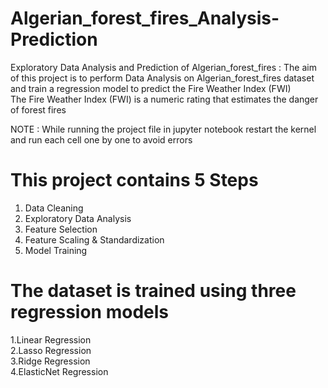 # Algerian_forest_fires_Analysis-Prediction

Exploratory Data Analysis and Prediction of Algerian_forest_fires : The aim of this project is to perform Data Analysis on Algerian_forest_fires dataset and  train a regression model to predict the Fire Weather Index (FWI)    
The Fire Weather Index (FWI) is a numeric rating that estimates the danger of forest fires

NOTE : While running the project file in jupyter notebook restart the kernel and run each cell one by one to avoid errors

# This project contains 5 Steps
1. Data Cleaning
2. Exploratory Data Analysis
3. Feature Selection
4. Feature Scaling & Standardization
5. Model Training

# The dataset is trained using three regression models
1.Linear Regression   
2.Lasso Regression     
3.Ridge Regression      
4.ElasticNet Regression  
